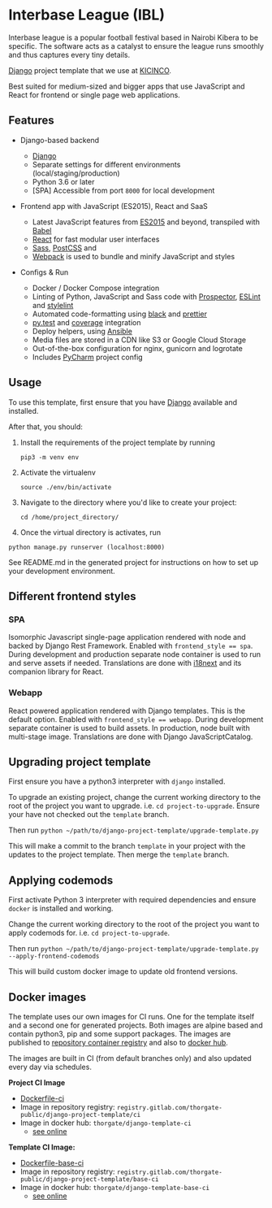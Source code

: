 # Interbase League (IBL)
Interbase league is a popular football festival based in Nairobi Kibera to be specific. The software acts as a catalyst to ensure the league runs smoothly and thus captures every tiny details.

[Django](https://www.djangoproject.com/) project template that we use at [KICINCO](https://kicinco.com).

Best suited for medium-sized and bigger apps that use JavaScript and React for frontend or single page web applications.
## Features

- Django-based backend

  - [Django](https://www.djangoproject.com/)
  - Separate settings for different environments (local/staging/production)
  - Python 3.6 or later
  - [SPA] Accessible from port `8000` for local development

- Frontend app with JavaScript (ES2015), React and SaaS

  - Latest JavaScript features from [ES2015](https://babeljs.io/docs/learn-es2015/) and beyond, transpiled with
    [Babel](https://babeljs.io/)
  - [React](https://facebook.github.io/react/) for fast modular user interfaces
  - [Sass](http://sass-lang.com/), [PostCSS](http://postcss.org/) and
  - [Webpack](https://webpack.github.io/) is used to bundle and minify JavaScript and styles

- Configs & Run

  - Docker / Docker Compose integration
  - Linting of Python, JavaScript and Sass code with [Prospector](http://prospector.landscape.io/),
    [ESLint](http://eslint.org/) and [stylelint](https://stylelint.io/)
  - Automated code-formatting using [black](https://black.readthedocs.io) and [prettier](https://prettier.io)
  - [py.test](http://pytest.org/) and [coverage](https://coverage.readthedocs.io/) integration
  - Deploy helpers, using [Ansible](https://www.ansible.com/)
  - Media files are stored in a CDN like S3 or Google Cloud Storage
  - Out-of-the-box configuration for nginx, gunicorn and logrotate
  - Includes [PyCharm](https://www.jetbrains.com/pycharm/) project config

## Usage

To use this template, first ensure that you have
[Django](https://docs.djangoproject.com/en/5.1/) available and installed.

After that, you should:

1. Install the requirements of the project template by running
   ```
   pip3 -m venv env
   ```
2. Activate the virtualenv 
   ```
   source ./env/bin/activate
   ```
3. Navigate to the directory where you'd like to create your project:

   ```
   cd /home/project_directory/
   ```
4. Once the virtual directory is activates, run
```
python manage.py runserver (localhost:8000)
```

See README.md in the generated project for instructions on how to set up your development environment.

## Different frontend styles

### SPA

Isomorphic Javascript single-page application rendered with node and backed by Django Rest Framework. Enabled with `frontend_style == spa`.
During development and production separate node container is used to run and serve assets if needed.
Translations are done with [i18next](https://www.i18next.com/) and its companion library for React.

### Webapp

React powered application rendered with Django templates. This is the default option. Enabled with `frontend_style == webapp`.
During development separate container is used to build assets. In production, node built with multi-stage image.
Translations are done with Django JavaScriptCatalog.

## Upgrading project template

First ensure you have a python3 interpreter with `django` installed.

To upgrade an existing project, change the current working directory to the root of the project you want to upgrade. i.e. `cd project-to-upgrade`. Ensure your have not checked out the `template` branch.

Then run `python ~/path/to/django-project-template/upgrade-template.py`

This will make a commit to the branch `template` in your project with the updates to the project template. Then merge the `template` branch.

## Applying codemods

First activate Python 3 interpreter with required dependencies and ensure `docker` is installed and working.

Change the current working directory to the root of the project you want to apply codemods for. i.e. `cd project-to-upgrade`.

Then run `python ~/path/to/django-project-template/upgrade-template.py --apply-frontend-codemods`

This will build custom docker image to update old frontend versions.

## Docker images

The template uses our own images for CI runs. One for the template itself and a second one
for generated projects. Both images are alpine based and contain python3, pip and some support
packages. The images are published to [repository container registry](https://gitlab.com/thorgate-public/django-project-template/container_registry) and also to [docker hub](https://hub.docker.com/u/thorgate).

The images are built in CI (from default branches only) and also updated every day via schedules.

**Project CI Image**

- [Dockerfile-ci](./utils/Dockerfile-ci)
- Image in repository registry: `registry.gitlab.com/thorgate-public/django-project-template/ci`
- Image in docker hub: `thorgate/django-template-ci`
  - [see online](https://hub.docker.com/r/thorgate/django-template-ci)

**Template CI Image:**

- [Dockerfile-base-ci](./utils/Dockerfile-base-ci)
- Image in repository registry: `registry.gitlab.com/thorgate-public/django-project-template/base-ci`
- Image in docker hub: `thorgate/django-template-base-ci`
  - [see online](https://hub.docker.com/r/thorgate/django-template-base-ci)
